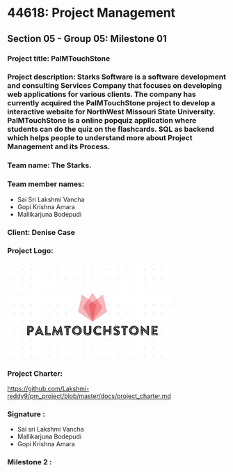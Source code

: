 # 44618: Project Management 
## Section 05 - Group 05: Milestone 01
### Project title: PalMTouchStone
### Project description: Starks Software is a software development and consulting Services Company that focuses on developing web applications for various clients. The company has currently acquired the PalMTouchStone project to develop a interactive website for NorthWest Missouri State University. PalMTouchStone is a online popquiz application where students can do the quiz on the flashcards. SQL as backend which helps people to understand more about Project Management and its Process.
### Team name: The Starks.
### Team member names: 
* Sai Sri Lakshmi Vancha
* Gopi Krishna Amara
* Mallikarjuna Bodepudi
### Client: Denise Case 
### Project Logo:
![Project Logo:](https://github.com/Lakshmi-reddy9/pm_project/blob/master/logo1.PNG "Team Logo")

### Project Charter:
https://github.com/Lakshmi-reddy9/pm_project/blob/master/docs/project_charter.md

### Signature :
* Sai sri Lakshmi Vancha
* Mallikarjuna Bodepudi
* Gopi Krishna Amara 

### Milestone 2 :


